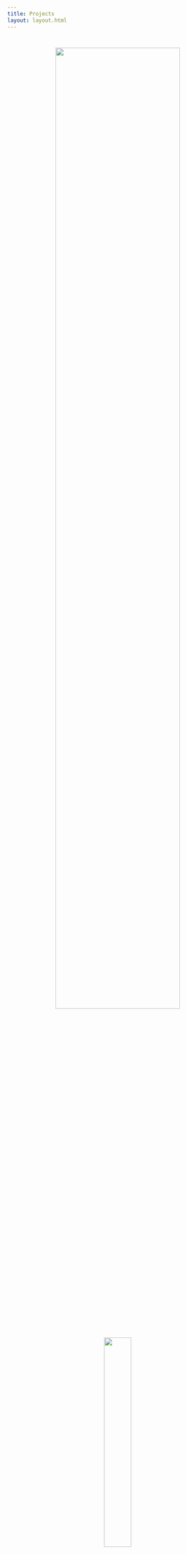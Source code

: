 ```yaml
---
title: Projects
layout: layout.html
---
```

<style>

.imageList {
    display: flex;
    flex-wrap: wrap;
    padding: 2px;
    margin-left: auto;
    margin-right: auto;
}

.artImage {
        width: 100%;
        max-width: 125px;
        padding: 2px;
}

</style>
<div style="text-align: center;">

<h1><img src="/static/imgs/wizardstufflogo.gif" style="width: 75%;"/></h1>

<img src="/static/imgs/femalewizard.gif" style="width: 35%;"/>

Here a are a list of the projects I am working on! 

## Art

### [Blender Renders](/content/art/)

<div class="imageList">
{% for art in collections.art reversed limit:9 %}
<div class="imageEntry" id="{{ art.data.title }}">
    <a href="/content/art/#{{ art.data.title }}">
        {% if art.data.urltype == 'img' %}
        <img class="artImage" src="{{ art.data.arturl }}">
        {% endif %}
        {% if art.data.urltype == 'vid' %}
        <video class="artImage" autoplay muted loop>
            <source src="{{ art.data.arturl }}">
        </video>
        {% endif %}
    </a>
</div>
{% endfor %}
</div>
<a href="/content/art/">See them all!...</a>
</br>
<img src="/static/imgs/lightning-sep.gif" style="width: 70%;"/>

## Coding

### [OGS-Python](https://ogs-python.dakotamarshall.net/) 

[![GitLab last commit](https://img.shields.io/gitlab/last-commit/dakota.marshall%2Fogs-python)](https://gitlab.com/dakota.marshall/ogs-python/-/commits/main) [![made-with-python](https://img.shields.io/badge/Made%20with-Python-1f425f.svg)](https://www.python.org/) [![PyPI version](https://badge.fury.io/py/ogsapi.svg)](https://badge.fury.io/py/ogsapi)

OGS Python is an API wrapper written in Python for the Go server I play on, [online-go.com](https://online-go.com). Its been a fun challenge in learning how to integrate with both a REST API, and a realtime Socket.IO API, and how to act as a middle-man between the client and server.

<img src="/static/imgs/lightning-sep.gif" style="width: 70%;"/>

### [Heathcliff-RSS](https://gitlab.com/dakota.marshall/heathcliff-rss)

[![GitLab last commit](https://img.shields.io/gitlab/last-commit/dakota.marshall%2Fheathcliff-rss)](https://gitlab.com/dakota.marshall/heathcliff-rss/-/commits/main) [![made-with-python](https://img.shields.io/badge/Made%20with-Python-1f425f.svg)](https://www.python.org/)

This is an application I wrote to be able to get Heathcliff comics in my RSS feed. It was an interesting test project for learning how to use the Selenium library for interacting and scraping data from webpages, and how to deploy a python script as a full application.

<img src="/static/imgs/lightning-sep.gif" style="width: 70%;"/>

### [AutoClicker](https://github.com/dakota-marshall/autoclicker)

[![GitLab last commit](https://img.shields.io/gitlab/last-commit/dakota.marshall%2Fautoclicker)](https://gitlab.com/dakota.marshall/autoclicker/-/commits/main) [![made-with-go](https://img.shields.io/badge/Made%20with-Go-1f425f.svg)](https://go.dev/) 

Just a simple autoclicker I wrote in Go. I originally wrote this for a friend in Python, but wanted to practice making a real package in Go, so I converted it. I added a GUI using the Fyne toolkit, and used robotogo for the keyboard event handling.

</div>
